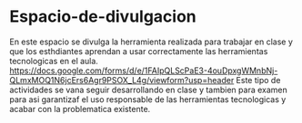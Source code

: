 # Espacio-de-divulgacion
En este espacio se divulga la herramienta realizada para trabajar en clase y que los esthdiantes aprendan a usar correctamente las herramientas tecnologicas en el aula.
https://docs.google.com/forms/d/e/1FAIpQLScPaE3-4ouDpxgWMnbNj-QLmxMOQ1N6jcErs6Agr9PSOX_L4g/viewform?usp=header
Este tipo de actividades se vana seguir desarrollando en clase y tambien para examen para asi garantizaf el uso responsable de las herramientas tecnologicas y acabar con la problematica existente.

